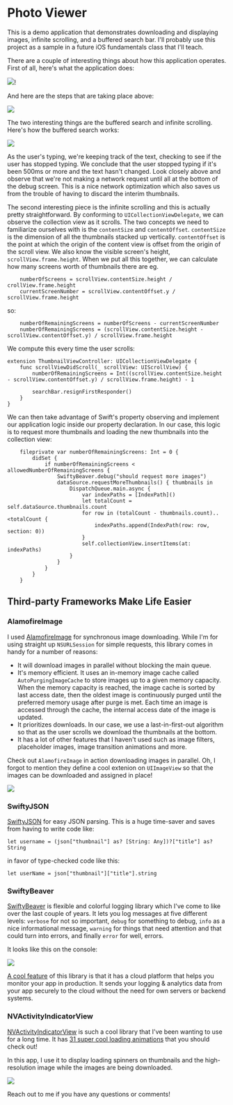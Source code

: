 # Photo Viewer
This is a demo application that demonstrates downloading and displaying images, infinite scrolling, and a buffered search bar. I'll probably use this project as a sample in a future iOS fundamentals class that I'll teach.

There are a couple of interesting things about how this application operates. First of all, here's what the application does:

![](https://github.com/petrucci34/PhotoViewer/blob/master/photoViewer.gif?raw=true)!

And here are the steps that are taking place above:

![](https://raw.githubusercontent.com/petrucci34/PhotoViewer/master/application-flow.png)

The two interesting things are the buffered search and infinite scrolling. Here's how the buffered search works:

![](https://github.com/petrucci34/PhotoViewer/blob/master/bufferedSearch.gif?raw=true)

As the user's typing, we're keeping track of the text, checking to see if the user has stopped typing. We conclude that the user stopped typing if it's been 500ms or more and the text hasn't changed. Look closely above and observe that we're not making a network request until all at the bottom of the debug screen. This is a nice network optimization which also saves us from the trouble of having to discard the interim thumbnails.

The second interesting piece is the infinite scrolling and this is actually pretty straightforward. By conforming to `UICollectionViewDelegate`, we can observe the collection view as it scrolls. The two concepts we need to familiarize ourselves with is the `contentSize` and `contentOffset`. `contentSize` is the dimension of all the thumbnails stacked up vertically. `contentOffset` is the point at which the origin of the content view is offset from the origin of the scroll view. We also know the visible screen's height, `scrollView.frame.height`. When we put all this together, we can calculate how many screens worth of thumbnails there are eg.

```
    numberOfScreens = scrollView.contentSize.height / crollView.frame.height
    currentScreenNumber = scrollView.contentOffset.y / scrollView.frame.height
```

so:

```
    numberOfRemainingScreens = numberOfScreens - currentScreenNumber
    numberOfRemainingScreens = (scrollView.contentSize.height - scrollView.contentOffset.y) / scrollView.frame.height
```

We compute this every time the user scrolls:

```
extension ThumbnailViewController: UICollectionViewDelegate {
    func scrollViewDidScroll(_ scrollView: UIScrollView) {
        numberOfRemainingScreens = Int((scrollView.contentSize.height - scrollView.contentOffset.y) / scrollView.frame.height) - 1

        searchBar.resignFirstResponder()
    }
}
```

We can then take advantage of Swift's property observing and implement our application logic inside our property declaration. In our case, this logic is to request more thumbnails and loading the new thumbnails into the collection view:

```
    fileprivate var numberOfRemainingScreens: Int = 0 {
        didSet {
            if numberOfRemainingScreens < allowedNumberOfRemainingScreens {
                SwiftyBeaver.debug("should request more images")
                dataSource.requestMoreThumbnails() { thumbnails in
                    DispatchQueue.main.async {
                        var indexPaths = [IndexPath]()
                        let totalCount = self.dataSource.thumbnails.count
                        for row in (totalCount - thumbnails.count)..<totalCount {
                            indexPaths.append(IndexPath(row: row, section: 0))
                        }
                        self.collectionView.insertItems(at: indexPaths)
                    }
                }
            }
        }
    }
```

## Third-party Frameworks Make Life Easier
### AlamofireImage
 I used [AlamofireImage](https://github.com/Alamofire/AlamofireImage) for synchronous image downloading. While I'm for using straight up `NSURLSession` for simple requests, this library comes in handy for a number of reasons:

* It will download images in parallel without blocking the main queue.
* It's memory efficient. It uses an in-memory image cache called `AutoPurgingImageCache` to store images up to a given memory capacity. When the memory capacity is reached, the image cache is sorted by last access date, then the oldest image is continuously purged until the preferred memory usage after purge is met. Each time an image is accessed through the cache, the internal access date of the image is updated.
* It prioritizes downloads. In our case, we use a last-in-first-out algorithm so that as the user scrolls we download the thumbnails at the bottom.
* It has a lot of other features that I haven't used such as image filters, placeholder images, image transition animations and more.

Check out `AlamofireImage` in action downloading images in parallel. Oh, I forgot to mention they define a cool extenion on `UIImageView` so that the images can be downloaded and assigned in place!

![](https://github.com/petrucci34/PhotoViewer/blob/master/afnetworking.gif?raw=true)

### SwiftyJSON
[SwiftyJSON](https://github.com/SwiftyJSON/SwiftyJSON) for easy JSON parsing. This is a huge time-saver and saves from having to write code like:
```
let username = (json["thumbnail"] as? [String: Any])?["title"] as? String
```

in favor of type-checked code like this:

```
let userName = json["thumbnail"]["title"].string 
```


### SwiftyBeaver
[SwiftyBeaver](https://github.com/SwiftyBeaver/SwiftyBeaver) is flexible and colorful logging library which I've come to like over the last couple of years. It lets you log messages at five different levels: `verbose` for not so important, `debug` for something to debug, `info` as a nice informational message, `warning` for things that need attention and that could turn into errors, and finally `error` for well, errors.

It looks like this on the console:

![](https://github.com/petrucci34/PhotoViewer/blob/master/Screen%20Shot%202017-05-20%20at%2011.26.43%20PM.png?raw=true)

[A cool feature](https://swiftybeaver.com/) of this library is that it has a cloud platform that helps you monitor your app in production. It sends your logging & analytics data from your app securely to the cloud without the need for own servers or backend systems.

### NVActivityIndicatorView
[NVActivityIndicatorView](https://github.com/ninjaprox/NVActivityIndicatorView) is such a cool library that I've been wanting to use for a long time. It has [31 super cool loading animations](https://raw.githubusercontent.com/ninjaprox/NVActivityIndicatorView/master/Demo.gif) that you should check out!

In this app, I use it to display loading spinners on thumbnails and the high-resolution image while the images are being downloaded.

![](https://github.com/petrucci34/PhotoViewer/blob/master/spinner.gif?raw=true)

Reach out to me if you have any questions or comments!


